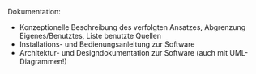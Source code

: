 Dokumentation:
- Konzeptionelle Beschreibung des verfolgten Ansatzes, Abgrenzung Eigenes/Benutztes, Liste benutzte Quellen
- Installations- und Bedienungsanleitung zur Software
- Architektur- und Designdokumentation zur Software (auch mit UML-Diagrammen!)

